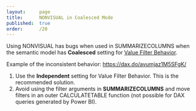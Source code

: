 ```yaml
---
layout:     page
title:      NONVISUAL in Coalesced Mode
published:  true
order:      /20
---
```


Using NONVISUAL has bugs when used in SUMMARIZECOLUMNS when the semantic model has **Coalesced** setting for [Value Filter Behavior](https://learn.microsoft.com/en-us/power-bi/transform-model/value-filter-behavior).

Example of the inconsistent behavior:
https://dax.do/avumjaz1M5SFgK/

1) Use the **Independent** setting for Value Filter Behavior. This is the recommended solution.
2) Avoid using the filter arguments in **SUMMARIZECOLUMNS** and move filters in an outer CALCULATETABLE function (not possible for DAX queries generated by Power BI).